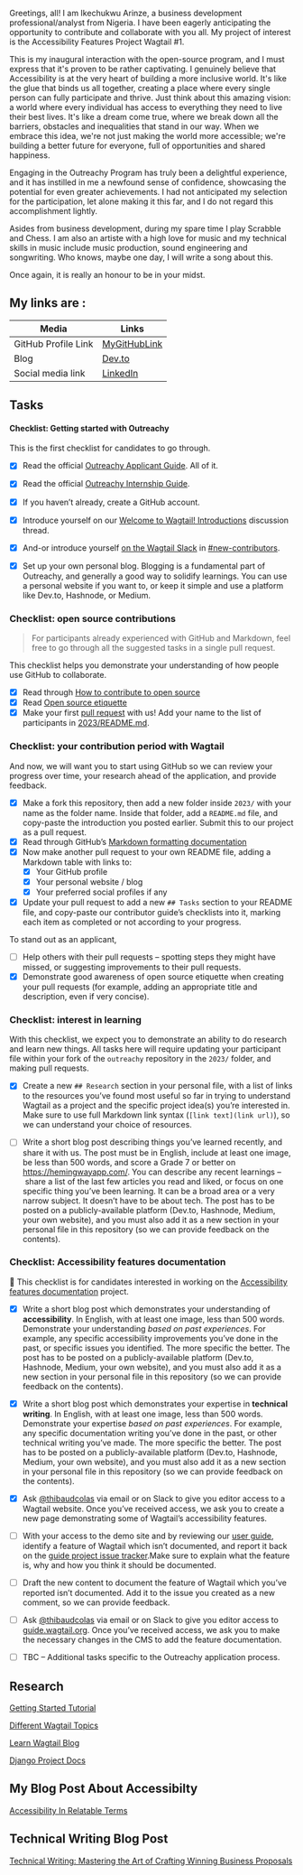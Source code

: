 Greetings, all!
I am Ikechukwu Arinze, a business development professional/analyst from Nigeria. I have been eagerly anticipating the opportunity to contribute and collaborate with you all. My project of interest is the Accessibility Features Project Wagtail #1.

This is my inaugural interaction with the open-source program, and I must express that it's proven to be rather captivating. I genuinely believe that Accessibility is at the very heart of building a more inclusive world. It's like the glue that binds us all together, creating a place where every single person can fully participate and thrive. Just think about this amazing vision: a world where every individual has access to everything they need to live their best lives. It's like a dream come true, where we break down all the barriers, obstacles and inequalities that stand in our way. When we embrace this idea, we're not just making the world more accessible; we're building a better future for everyone, full of opportunities and shared happiness.

Engaging in the Outreachy Program has truly been a delightful experience, and it has instilled in me a newfound sense of confidence, showcasing the potential for even greater achievements. I had not anticipated my selection for the participation, let alone making it this far, and I do not regard this accomplishment lightly.

Asides from business development, during my spare time I play Scrabble and Chess. I am also an artiste with a high love for music and my technical skills in music include music production, sound engineering and songwriting. Who knows, maybe one day, I will write a song about this.

Once again, it is really an honour to be in your midst.

## My links are :

|Media    | Links|
| ------------- | ------------- |
| GitHub Profile Link | [MyGitHubLink](https://github.com/MrKeals)  |
|Blog | [Dev.to](https://dev.to/mrkeals)  |
|Social media link | [LinkedIn](https://www.linkedin.com/in/ikechukwu-michael-arinze-929078213?lipi=urn%3Ali%3Apage%3Ad_flagship3_profile_view_base_contact_details%3Bdf2ZdpaZSvCcFNfOtP1ILw%3D%3D) |


## Tasks

#### Checklist: Getting started with Outreachy

This is the first checklist for candidates to go through.

- [x] Read the official [Outreachy Applicant Guide](https://www.outreachy.org/docs/applicant/). All of it.
- [x] Read the official [Outreachy Internship Guide](https://www.outreachy.org/docs/internship/).
- [x] If you haven’t already, create a GitHub account.
- [x] Introduce yourself on our [Welcome to Wagtail! Introductions](https://github.com/wagtail/outreachy/discussions/1) discussion thread.
- [x] And-or introduce yourself [on the Wagtail Slack](https://github.com/wagtail/wagtail/wiki/Slack) in [#new-contributors](https://github.com/wagtail/wagtail/wiki/Slack#new-contributors).
- [x] Set up your own personal blog. Blogging is a fundamental part of Outreachy, and generally a good way to solidify learnings. You can use a personal website if you want to, or keep it simple and use a platform like Dev.to, Hashnode, or Medium.


### Checklist: open source contributions

> For participants already experienced with GitHub and Markdown, feel free to go through all the suggested tasks in a single pull request.

This checklist helps you demonstrate your understanding of how people use GitHub to collaborate.

- [x] Read through [How to contribute to open source](https://opensource.guide/how-to-contribute/)
- [x] Read [Open source etiquette](https://developer.mozilla.org/en-US/docs/MDN/Community/Open_source_etiquette)
- [x] Make your first [pull request](https://docs.github.com/en/pull-requests/collaborating-with-pull-requests/proposing-changes-to-your-work-with-pull-requests/creating-a-pull-request) with us! Add your name to the list of participants in [2023/README.md](2023/README.md).

### Checklist: your contribution period with Wagtail

And now, we will want you to start using GitHub so we can review your progress over time, your research ahead of the application, and provide feedback.

- [x] Make a fork this repository, then add a new folder inside `2023/` with your name as the folder name. Inside that folder, add a `README.md` file, and copy-paste the introduction you posted earlier. Submit this to our project as a pull request.
- [x] Read through GitHub’s [Markdown formatting documentation](https://docs.github.com/en/get-started/writing-on-github/getting-started-with-writing-and-formatting-on-github/basic-writing-and-formatting-syntax)
- [x] Now make another pull request to your own README file, adding a Markdown table with links to:
  - [x] Your GitHub profile
  - [x] Your personal website / blog
  - [x] Your preferred social profiles if any
- [x] Update your pull request to add a new `## Tasks` section to your README file, and copy-paste our contributor guide’s checklists into it, marking each item as completed or not according to your progress.

To stand out as an applicant,

- [ ] Help others with their pull requests – spotting steps they might have missed, or suggesting improvements to their pull requests.
- [x] Demonstrate good awareness of open source etiquette when creating your pull requests (for example, adding an appropriate title and description, even if very concise).

### Checklist: interest in learning

With this checklist, we expect you to demonstrate an ability to do research and learn new things. All tasks here will require updating your participant file within your fork of the `outreachy` repository in the `2023/` folder, and making pull requests.

- [x] Create a new `## Research` section in your personal file, with a list of links to the resources you’ve found most useful so far in trying to understand Wagtail as a project and the specific project idea(s) you’re interested in. Make sure to use full Markdown link syntax (`[link text](link url)`), so we can understand your choice of resources.
- [ ] Write a short blog post describing things you’ve learned recently, and share it with us. The post must be in English, include at least one image, be less than 500 words, and score a Grade 7 or better on <https://hemingwayapp.com/>. You can describe any recent learnings – share a list of the last few articles you read and liked, or focus on one specific thing you’ve been learning. It can be a broad area or a very narrow subject. It doesn’t have to be about tech. The post has to be posted on a publicly-available platform (Dev.to, Hashnode, Medium, your own website), and you must also add it as a new section in your personal file in this repository (so we can provide feedback on the contents).


### Checklist: Accessibility features documentation


🚧 This checklist is for candidates interested in working on the [Accessibility features documentation](https://github.com/wagtail/outreachy/blob/main/project-ideas.md#accessibility-features-documentation) project.

- [x] Write a short blog post which demonstrates your understanding of **accessibility**. In English, with at least one image, less than 500 words. Demonstrate your understanding _based on past experiences_. For example, any specific accessibility improvements you’ve done in the past, or specific issues you identified. The more specific the better. The post has to be posted on a publicly-available platform (Dev.to, Hashnode, Medium, your own website), and you must also add it as a new section in your personal file in this repository (so we can provide feedback on the contents).
- [x]  Write a short blog post which demonstrates your expertise in **technical writing**. In English, with at least one image, less than 500 words. Demonstrate your expertise _based on past experiences_. For example, any specific documentation writing you’ve done in the past, or other technical writing you’ve made. The more specific the better. The post has to be posted on a publicly-available platform (Dev.to, Hashnode, Medium, your own website), and you must also add it as a new section in your personal file in this repository (so we can provide feedback on the contents).
- [x]  Ask [@thibaudcolas](https://github.com/thibaudcolas) via email or on Slack to give you editor access to a Wagtail website. Once you’ve received access, we ask you to create a new page demonstrating some of Wagtail’s accessibility features.
- [ ]  With your access to the demo site and by reviewing our [user guide](https://guide.wagtail.org/), identify a feature of Wagtail which isn’t documented, and report it back on the [guide project issue tracker](https://github.com/wagtail/guide/issues).Make sure to explain what the feature is, why and how you think it should be documented.
- [ ]  Draft the new content to document the feature of Wagtail which you’ve reported isn’t documented. Add it to the issue you created as a new comment, so we can provide feedback.
- [ ]  Ask [@thibaudcolas](https://github.com/thibaudcolas) via email or on Slack to give you editor access to [guide.wagtail.org](https://guide.wagtail.org/). Once you’ve received access, we ask you to make the necessary changes in the CMS to add the feature documentation.
- [ ] TBC – Additional tasks specific to the Outreachy application process.


## Research
[Getting Started Tutorial](https://docs.wagtail.org/en/stable/getting_started/tutorial.html)

[Different Wagtail Topics](https://docs.wagtail.org/en/stable/topics/index.html)

[Learn Wagtail Blog](https://learnwagtail.com/)

[Django Project Docs](https://www.djangoproject.com/start/)

## My Blog Post About Accessibilty
[Accessibility In Relatable Terms](https://dev.to/mrkeals/accessibility-in-relatable-terms-117i)

## Technical Writing Blog Post
[Technical Writing: Mastering the Art of Crafting Winning Business Proposals](https://dev.to/mrkeals/mastering-the-art-of-crafting-winning-business-proposals-81a)